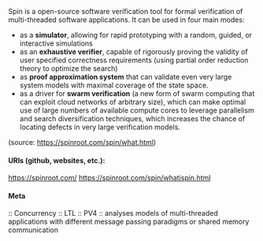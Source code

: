 Spin is a open-source software verification tool for formal verification of multi-threaded software applications. It can be used in four main modes:

- as a **simulator**, allowing for rapid prototyping with a random, guided, or interactive simulations
- as an **exhaustive verifier**, capable of rigorously proving the validity of user specified correctness requirements (using partial order reduction theory to optimize the search)
- as **proof approximation system** that can validate even very large system models with maximal coverage of the state space.
- as a driver for **swarm verification** (a new form of swarm computing that can exploit cloud networks of arbitrary size), which can make optimal use of large numbers of available compute cores to leverage parallelism and search diversification techniques, which increases the chance of locating defects in very large verification models.

(source: https://spinroot.com/spin/what.html)

#### URIs (github, websites, etc.):
https://spinroot.com/
https://spinroot.com/spin/whatispin.html

#### Meta
:: Concurrency
:: LTL
:: PV4 :: analyses models of multi-threaded applications with different message passing paradigms or shared memory communication